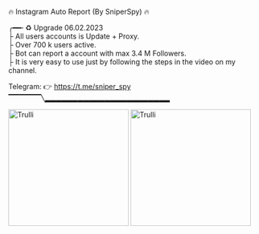 🔥 Instagram Auto Report (By SniperSpy) 🔥 
       <br>
       
╭━━╴♻️ Upgrade 06.02.2023
<br>
├  All users accounts is Update + Proxy.
<br>
├  Over 700 k users active. 
<br>
├  Bot can report a account with max 3.4 M Followers.
<br>
├  It is very easy to use just by following the steps in the video on my channel.
<br>

 
 Telegram: 👉  https://t.me/sniper_spy
 <br>
▔▔▔▔▔▔╲▂▂▂▂▂▂▂▂▂▂▂▂▂▂▂▂▂▂▂▂▂▂▂


<img src="https://i.postimg.cc/Xvn3zSFy/sniepr1.jpg" alt="Trulli" width="239" height="232">
<img src="https://i.postimg.cc/Y2v43YtB/sniper2.jpg" alt="Trulli" width="239" height="232">
